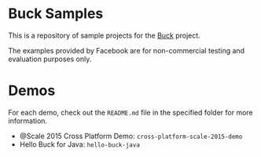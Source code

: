 # Buck Samples

This is a repository of sample projects for the
[Buck](https://github.com/facebook/buck) project.

The examples provided by Facebook are for non-commercial testing and
evaluation purposes only.

# Demos

For each demo, check out the `README.md` file in the specified folder
for more information.

* @Scale 2015 Cross Platform Demo: `cross-platform-scale-2015-demo`
* Hello Buck for Java: `hello-buck-java`
